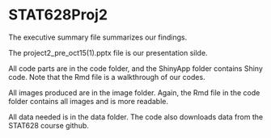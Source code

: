 # STAT628Proj2

The executive summary file summarizes our findings.

The project2_pre_oct15(1).pptx file is our presentation silde.

All code parts are in the code folder, and the ShinyApp folder contains Shiny code. Note that the Rmd file is a walkthrough of our codes.

All images produced are in the image folder. Again, the Rmd file in the code folder contains all images and is more readable.

All data needed is in the data folder. The code also downloads data from the STAT628 course github.
